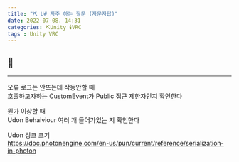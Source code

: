 ```yaml
---
title: "⛏️ U# 자주 하는 질문 (자문자답)"
date: 2022-07-08. 14:31
categories: ⛏️Unity 🕯️VRC
tags : Unity VRC
---
```


## 💎

---

오류 로그는 안뜨는데 작동안할 때  
호출하고자하는 CustomEvent가 Public 접근 제한자인지 확인한다

뭔가 이상할 때  
Udon Behaiviour 여러 개 들어가있는 지 확인한다

Udon 싱크 크기  
https://doc.photonengine.com/en-us/pun/current/reference/serialization-in-photon
